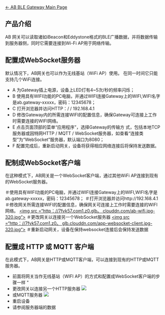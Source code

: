 [← AB BLE Gateway Main Page](AB_BLE_Gateway.md)



## 产品介绍

AB 网关可以读取诸如iBeacon和Eddystone格式的BLE广播数据，并将数据传输到服务器侧，同时它需要连接到Wi-Fi
AP用于网络传输。

## 配置成WebSocket服务器

默认情况下，AB网关也可以作为无线基站（WiFi AP）使用。 在同一时间它只能支持几个WiFi连接。

  - A 为Gateway插上电源，设备上LED灯有4~5次/秒的频率闪烁；
  - B
    使用具有WIFI功能的PC电脑，并通过WIFI连接Gateway上的WIFI,WIFI名字是ab.gateway-xxxxx，密码：12345678；
  - C 打开浏览器并访问HTTP：/ / 192.168.4.1
  - D 修改Gateway内的所需连接WIFI的配置信息，确保Gateway可连接上工作时需要连接的WIFI网络。
  - E 点击页面顶部的菜单“应用程序”，选择Gateway的传输方 式，包括本地TCP服务器或因特网HTTP / MQTT /
    WebSocket服务器，如查看“连接类型”为“WebSocket”服务器，默认端口为8080；
  - F 配置完成后，重新启动网关，设备将获得相应网络连接后将保持发送数据。

## 配制成WebSocket客户端

在这种模式下，AB网关是一个WebSocket客户端，通过其他WiFi
AP连接到现有的WebSocket服务器。

＃使用具有WIFI功能的PC电脑，并通过WIFI连接Gateway上的WIFI,WIFI名字是ab.gateway-xxxxx，密码：12345678；
＃打开浏览器并访问http://192.168.4.1
＃修改网关所需连接WIFI的配置信息，确保网关可连接上工作时需要连接的WIFI网络。
[\<img src =“http：//7fvk57.com1.z0.glb。
clouddn.com/ab-wifi.jpg-320.jpg“\>](https://i1.aprbrother.com/ab-wifi.jpg)
＃更改网关以连接另一个WebSocket服务器
[\<img src =“http：//7fvk57.com1.z0。
glb.clouddn.com/app-websocket-client.jpg-320.jpg“\>](https://i1.aprbrother.com/app-websocket-client.jpg)
＃重新启动网关，设备在保持websocket连接后会保持发送数据

## 配置成 HTTP 或 MQTT 客户端

在此模式下，AB网关是HTTP或MQTT客户端，可以连接到现有的HTTP或MQTT服务器。

  - 前面将网关当作无线基站（WIFI AP）的方式和配置成WebSocket客户端的步骤一样
    "
  - 更改网关以连接另一个HTTP服务器
    [<img src="https://i1.aprbrother.com/app-http-client.jpg-320.jpg">](https://i1.aprbrother.com/app-http-client.jpg)
  - 或MQTT服务器
    [<img src="https://i1.aprbrother.com/app-mqtt-client.jpg-320.jpg">](https://i1.aprbrother.com/app-mqtt-client.jpg)
  - 重启设备
  - 请参阅服务器端的数据

